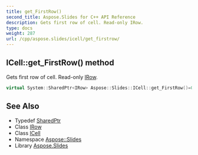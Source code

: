```yaml
---
title: get_FirstRow()
second_title: Aspose.Slides for C++ API Reference
description: Gets first row of cell. Read-only IRow.
type: docs
weight: 287
url: /cpp/aspose.slides/icell/get_firstrow/
---
```

## ICell::get_FirstRow() method


Gets first row of cell. Read-only [IRow](../../irow/).

```cpp
virtual System::SharedPtr<IRow> Aspose::Slides::ICell::get_FirstRow()=0
```

## See Also

* Typedef [SharedPtr](../../system/sharedptr/)
* Class [IRow](../irow/)
* Class [ICell](./)
* Namespace [Aspose::Slides](../)
* Library [Aspose.Slides](../../)